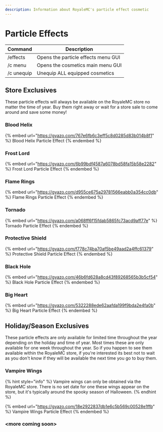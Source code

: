 ```yaml
---
description: Information about RoyaleMC's particle effect cosmetic
---
```


# Particle Effects

| Command    | Description                         |
| ---------- | ----------------------------------- |
| /effects   | Opens the particle effects menu GUI |
| /c menu    | Opens the cosmetics main menu GUI   |
| /c unequip | Unequip ALL equipped cosmetics      |

## Store Exclusives

These particle effects will always be available on the RoyaleMC store no matter the time of year. Buy them right away or wait for a store sale to come around and save some money!

### Blood Helix

{% embed url="https://gyazo.com/767e6fb6c3eff5c8d0285d83b014b8f1" %}
Blood Helix Particle Effect
{% endembed %}

### Frost Lord

{% embed url="https://gyazo.com/6b99bdf4587a6078bd58fa15b58e2282" %}
Frost Lord Particle Effect
{% endembed %}

### Flame Rings

{% embed url="https://gyazo.com/d955ce675a29781566eabb0a354cc0db" %}
Flame Rings Particle Effect
{% endembed %}

### Tornado

{% embed url="https://gyazo.com/a068ff6f15fdab5865fc73acd9aff77e" %}
Tornado Particle Effect
{% endembed %}

### Protective Shield

{% embed url="https://gyazo.com/f778c74ba70af5be49aad2a4ffc61379" %}
Protective Shield Particle Effect
{% endembed %}

### Black Hole

{% embed url="https://gyazo.com/46b6fd628a8cd43f89268565b3b5cf54" %}
Black Hole Particle Effect
{% endembed %}

### Big Heart

{% embed url="https://gyazo.com/5322288ede62aafda199f9bda2e4fa0b" %}
Big Heart Particle Effect
{% endembed %}

## Holiday/Season Exclusives

These particle effects are only available for limited time throughout the year depending on the holiday and time of year. Most times these are only available for one week throughout the year. So if you happen to see them available within the RoyaleMC store, if you're interested its best not to wait as you don't know if they will be available the next time you go to buy them.&#x20;

### Vampire Wings

{% hint style="info" %}
Vampire wings can only be obtained via the RoyaleMC store. There is no set date for one these wings appear on the store, but it's typically around the spooky season of Halloween.&#x20;
{% endhint %}

{% embed url="https://gyazo.com/18e2922837db1e6c5b569c00528e1ffb" %}
Vampire Wings Particle Effect
{% endembed %}

### \<more coming soon>
